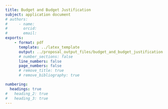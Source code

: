 ```yaml
---
title: Budget and Budget Justification
subject: application document
# authors:
#     - name:
#       orcid:
#       email:
exports:
    - format: pdf
      template: ../latex_template
      output: ../proposal_output_files/budget_and_budget_justification.pdf
      # number_sections: false
      line_numbers: false
      page_numbers: false
      # remove_title: true
      # remove_bibliography: true

numbering:
  headings: true
#   heading_2: true
#   heading_3: true
---
```


<!--
Content Instructions for Budget Justification:
* The document must conform to solicitation-specific and PAPPG instructions
vPlease refer to the Format of the proposal (PAPPG) for all margin, spacing, font type and size requirements
* File cannot exceed five pages
* Every line in the budget where funds are indicated must be itemized in the budget justification
* File Instructions for Budget Justification:

Only one file can be uploaded
* Your file should not contain page numbers, as they will be added automatically by the system
* Accepted file types include: PDF
* Maximum file size permitted is 10 MB
-->

<!--
(i) Salaries and Wages (Lines A and B on the Proposal Budget)
  (a) Senior Personnel Salaries & Wages Policy
  (b) Administrative and Clerical Salaries & Wages Policy
  (c) Procedures
  (d) Confidential Budgetary Information

(ii) Fringe Benefits (Line C on the Proposal Budget)

(iii) Equipment (Line D on the Proposal Budget)

(iv) Travel (Line E on the Proposal Budget)
  (a) General
  (b) Domestic Travel
  (c) Foreign Travel
(v) Participant Support (Line F on the Proposal Budget)

(vi) Other Direct Costs (Lines G1 through G6 on the Proposal Budget)
  (a) Materials and Supplies (including Costs of Computing Devices) (Line G1 on the Proposal Budget)
  (b) Publication/Documentation/Dissemination (Line G2 on the Proposal Budget)
  (c) Consultant Services (also referred to as Professional Service Costs) (Line G3 on the Proposal Budget)[19]
  (d) Computer Services (Line G4 on the Proposal Budget)
  (e) Subawards (Line G5 on the Proposal Budget)
  (f) Other (Line G6 on the Proposal Budget)
(vii) Total Direct Costs (Line H on the Proposal Budget)

(viii) Indirect Costs (also known as Facilities and Administrative Costs (F&A) for Colleges and Universities) (Line I on the Proposal Budget)

(ix) Total Direct and Indirect Costs (F&A) (Line J on the Proposal Budget)

(x) Fees (Line K on the Proposal Budget)

(xi) Amount of This Request (Line L on the Proposal Budget)

(xii) Cost Sharing (Line M on the Proposal Budget)

(xiii) Allowable and Unallowable Costs
-->